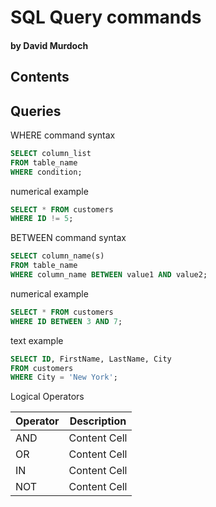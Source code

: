 # SQL Query commands

#### by David Murdoch

## Contents

## Queries

WHERE command syntax
```sql
SELECT column_list 
FROM table_name
WHERE condition;
```

numerical example
```sql
SELECT * FROM customers
WHERE ID != 5;
```

BETWEEN command syntax
```sql
SELECT column_name(s)
FROM table_name
WHERE column_name BETWEEN value1 AND value2;
```

numerical example
```sql
SELECT * FROM customers 
WHERE ID BETWEEN 3 AND 7;
```

text example
```sql
SELECT ID, FirstName, LastName, City 
FROM customers
WHERE City = 'New York';
```

Logical Operators

| Operator  | Description |
| ------------- | ------------- |
| AND  | Content Cell  |
| OR  | Content Cell  |
| IN  | Content Cell  |
| NOT  | Content Cell  |